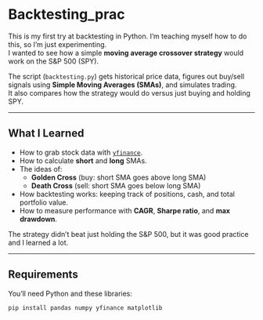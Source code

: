 # Backtesting_prac

This is my first try at backtesting in Python. I’m teaching myself how to do this, so I’m just experimenting.  
I wanted to see how a simple **moving average crossover strategy** would work on the S&P 500 (SPY).

The script (`backtesting.py`) gets historical price data, figures out buy/sell signals using **Simple Moving Averages (SMAs)**, and simulates trading.  
It also compares how the strategy would do versus just buying and holding SPY.

---

## What I Learned
- How to grab stock data with [`yfinance`](https://pypi.org/project/yfinance/).  
- How to calculate **short** and **long** SMAs.  
- The ideas of:
  - **Golden Cross** (buy: short SMA goes above long SMA)  
  - **Death Cross** (sell: short SMA goes below long SMA)  
- How backtesting works: keeping track of positions, cash, and total portfolio value.  
- How to measure performance with **CAGR**, **Sharpe ratio**, and **max drawdown**.

The strategy didn’t beat just holding the S&P 500, but it was good practice and I learned a lot.

---

## Requirements
You’ll need Python and these libraries:

```bash
pip install pandas numpy yfinance matplotlib
